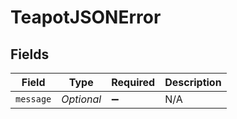 # TeapotJSONError


## Fields

| Field              | Type               | Required           | Description        |
| ------------------ | ------------------ | ------------------ | ------------------ |
| `message`          | *Optional<String>* | :heavy_minus_sign: | N/A                |